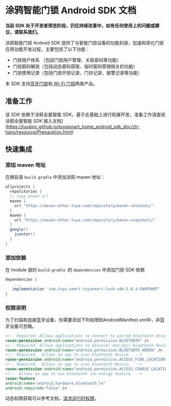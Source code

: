 # 涂鸦智能门锁 Android SDK 文档

**当前 SDK 处于开发者预览阶段，仍在持续改善中，如有任何使用上的问题或建议，请联系我们。**

涂鸦智能门锁 Android SDK 提供了与智能门锁设备的功能封装，加速和简化门锁应用功能开发过程，主要包括了以下功能：

* 门锁用户体系 （包括门锁用户管理、关联密码等功能）
* 门锁密码解锁（包括动态密码获取、临时密码管理相关的功能）
* 门锁使用记录（包括门锁开锁记录、门铃记录、报警记录等功能）

本 SDK 支持[蓝牙门锁](resource/BLELockDoc.md)和[ Wi-Fi 门锁](resource/WiFiLockDoc.md)两类产品。

## 准备工作

该 SDK 依赖于涂鸦全屋智能 SDK，基于此基础上进行拓展开发，准备工作请查阅涂鸦全屋智能  SDK 接入文档](https://tuyainc.github.io/tuyasmart_home_android_sdk_doc/zh-hans/resource/Preparation.html)

## 快速集成

### 添加 maven 地址

在根目录 `build.gradle` 中添加涂鸦 maven 地址：

```groovy
allprojects {
  repositories {
  // tuya maven url
  maven {
    url "https://maven-other.tuya.com/repository/maven-releases/"
  }  
  maven {
    url "https://maven-other.tuya.com/repository/maven-snapshots/"
  }
  google()
    jcenter()
  }
}
```

### 添加依赖

在 module 层的 `build.gradle `的 `dependencies` 中添加门锁 SDK 依赖

```groovy
dependencies {
    ...
   implementation 'com.tuya.smart:tuyasmart-lock-sdk:1.0.4-SNAPSHOT'
}
```

### 权限说明

为了扫描和连接蓝牙设备，你需要添加下列权限到AndroidManifest.xml中，非蓝牙设备可忽略。

```xml
<!-- Required. Allows applications to connect to paired bluetooth devices.  -->
<uses-permission android:name="android.permission.BLUETOOTH" />
<!-- Required. Allows applications to discover and pair bluetooth devices.  -->
<uses-permission android:name="android.permission.BLUETOOTH_ADMIN" />
<!-- Required.  Allows an app to scan bluetooth device.  -->
<uses-permission android:name="android.permission.ACCESS_FINE_LOCATION" />
<!-- Required.  Allows an app to scan bluetooth device.  -->
<uses-permission android:name="android.permission.ACCESS_COARSE_LOCATION" />
<!--  Allows an app to use bluetooth low energy feature  -->
<uses-feature
android:name="android.hardware.bluetooth_le"
android:required="false" />
```

动态权限获取可以参考文档，[请求运行时权限](https://developer.android.com/training/permissions/requesting?hl=zh-cn#make-the-request)。

